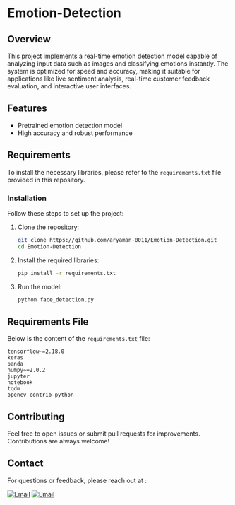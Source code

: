 # Emotion-Detection

## Overview
This project implements a real-time emotion detection model capable of analyzing input data such as images and classifying emotions instantly. The system is optimized for speed and accuracy, making it suitable for applications like live sentiment analysis, real-time customer feedback evaluation, and interactive user interfaces.

## Features
- Pretrained emotion detection model
- High accuracy and robust performance

## Requirements
To install the necessary libraries, please refer to the `requirements.txt` file provided in this repository.

### Installation
Follow these steps to set up the project:

1. Clone the repository:
   ```bash
   git clone https://github.com/aryaman-0011/Emotion-Detection.git
   cd Emotion-Detection
   ```

2. Install the required libraries:
   ```bash
   pip install -r requirements.txt
   ```

3. Run the model:
   ```bash
   python face_detection.py
   ```

## Requirements File
Below is the content of the `requirements.txt` file:
```
tensorflow~=2.18.0
keras
panda
numpy~=2.0.2
jupyter
notebook
tqdm
opencv-contrib-python
```

## Contributing
Feel free to open issues or submit pull requests for improvements. Contributions are always welcome!


## Contact
For questions or feedback, please reach out at : 

[![Email](https://skillicons.dev/icons?i=gmail&theme=dark)](mailto:kushwaha.aryaman21@gmail.com)
[![Email](https://skillicons.dev/icons?i=linkedin&theme=dark)](https://www.linkedin.com/in/aryaman-kushwaha-b60b2028a/)

